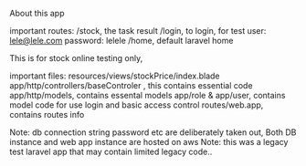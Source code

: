 About this app

important routes:
/stock, the task result
/login, to login, for test user: lele@lele.com password: lelele
/home, default laravel home


This is for stock online testing only,

important files:
resources/views/stockPrice/index.blade
app/http/controllers/baseControler , this contains essential code
app/http/models, contains essental models
app/role & app/user, contains model code for use login and basic access control
routes/web.app, contains routes info


Note: db connection string password etc are deliberately taken out, Both DB instance and web app instance are hosted on aws
Note: this was a legacy test laravel app that may contain limited legacy code..

